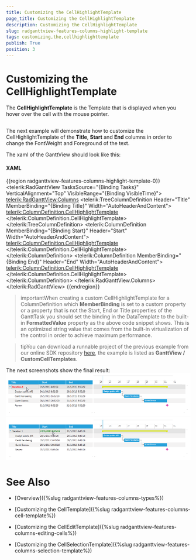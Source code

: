 ```yaml
---
title: Customizing the CellHighlightTemplate
page_title: Customizing the CellHighlightTemplate
description: Customizing the CellHighlightTemplate
slug: radganttview-features-columns-highlight-template
tags: customizing,the,cellhighlighttemplate
publish: True
position: 3
---
```


# Customizing the CellHighlightTemplate



The __CellHighlightTemplate__ is the Template that is displayed when you hover over the cell with the mouse pointer.

## 

The next example will demonstrate how to customize the CellHighlightTemplate of the __Title__, __Start__ and __End__ columns in order to change the FontWeight and Foreground of the text.

The xaml of the GanttView should look like this:

#### __XAML__

{{region radganttview-features-columns-highlight-template-0}}
	<telerik:RadGanttView TasksSource="{Binding Tasks}"
						  VerticalAlignment="Top"
						  VisibleRange="{Binding VisibleTime}">
		<telerik:RadGanttView.Columns>
			<telerik:TreeColumnDefinition Header="Title" MemberBinding="{Binding Title}" Width="AutoHeaderAndContent">
				<telerik:ColumnDefinition.CellHighlightTemplate>
					<DataTemplate>
						<TextBlock Text="{Binding FormattedValue}" FontWeight="Bold" Foreground="Red" VerticalAlignment="Center"/>
					</DataTemplate>
				</telerik:ColumnDefinition.CellHighlightTemplate>
			</telerik:TreeColumnDefinition>
			<telerik:ColumnDefinition MemberBinding="{Binding Start}" Header="Start" Width="AutoHeaderAndContent">
				<telerik:ColumnDefinition.CellHighlightTemplate>
					<DataTemplate>
						<TextBlock Text="{Binding FormattedValue}" FontWeight="Bold" Foreground="Green" VerticalAlignment="Center"/>
					</DataTemplate>
				</telerik:ColumnDefinition.CellHighlightTemplate>
			</telerik:ColumnDefinition>
			<telerik:ColumnDefinition MemberBinding="{Binding End}" Header="End" Width="AutoHeaderAndContent">
				<telerik:ColumnDefinition.CellHighlightTemplate>
					<DataTemplate>
						<TextBlock Text="{Binding FormattedValue}" FontWeight="Bold" Foreground="Blue" VerticalAlignment="Center"/>
					</DataTemplate>
				</telerik:ColumnDefinition.CellHighlightTemplate>
			</telerik:ColumnDefinition>
		</telerik:RadGanttView.Columns>
	</telerik:RadGanttView>
	{{endregion}}



>importantWhen creating a custom CellHighlightTemplate for a ColumnDefinition which __MemberBinding__ is set to a custom property or a property that is not the Start, End or Title properties of the GanttTask you should set the binding in the DataTemplate to the built-in __FormattedValue__ property as the above code snippet shows. This is an optimized string value that comes from the built-in virtualization of the control in order to achieve maximum performance.
              

>tipYou can download a runnable project of the previous example from our online SDK repository
                  [here](https://github.com/telerik/xaml-sdk), the example is listed as __GanttView / CustomCellTemplates__.
              

The next screenshots show the final result:![radganttview-features-columns-highlight-template-1](images/radganttview-features-columns-highlight-template-1.png)![radganttview-features-columns-highlight-template-2](images/radganttview-features-columns-highlight-template-2.png)

# See Also

 * [Overview]({%slug radganttview-features-columns-types%})

 * [Customizing the CellTemplate]({%slug radganttview-features-columns-cell-template%})

 * [Customizing the CellEditTemplate]({%slug radganttview-features-columns-editing-cells%})

 * [Customizing the CellSelectionTemplate]({%slug radganttview-features-columns-selection-template%})
